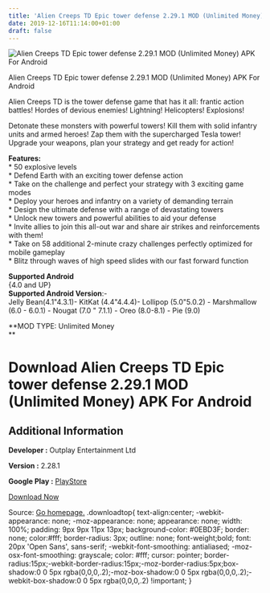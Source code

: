 ```yaml
---
title: 'Alien Creeps TD Epic tower defense 2.29.1 MOD (Unlimited Money) APK For Android'
date: 2019-12-16T11:14:00+01:00
draft: false
---
```


![Alien Creeps TD Epic tower defense 2.29.1 MOD (Unlimited Money) APK For Android](https://i0.wp.com/apkhome.net/wp-content/uploads/2019/12/Alien-Creeps-TD-Epic-tower-defense-2.29.1-MOD-Unlimited-Money.png "Alien Creeps TD Epic tower defense 2.29.1 MOD (Unlimited Money) APK For Android")

  

Alien Creeps TD Epic tower defense 2.29.1 MOD (Unlimited Money) APK For Android

Alien Creeps TD is the tower defense game that has it all: frantic action battles! Hordes of devious enemies! Lightning! Helicopters! Explosions!

Detonate these monsters with powerful towers! Kill them with solid infantry units and armed heroes! Zap them with the supercharged Tesla tower! Upgrade your weapons, plan your strategy and get ready for action!

**Features:**  
\* 50 explosive levels  
\* Defend Earth with an exciting tower defense action  
\* Take on the challenge and perfect your strategy with 3 exciting game modes  
\* Deploy your heroes and infantry on a variety of demanding terrain  
\* Design the ultimate defense with a range of devastating towers  
\* Unlock new towers and powerful abilities to aid your defense  
\* Invite allies to join this all-out war and share air strikes and reinforcements with them!  
\* Take on 58 additional 2-minute crazy challenges perfectly optimized for mobile gameplay  
\* Blitz through waves of high speed slides with our fast forward function

**Supported Android**  
{4.0 and UP}  
**Supported Android Version**:-  
Jelly Bean(4.1"4.3.1)- KitKat (4.4"4.4.4)- Lollipop (5.0"5.0.2) - Marshmallow (6.0 - 6.0.1) - Nougat (7.0 " 7.1.1) - Oreo (8.0-8.1) - Pie (9.0)

**MOD TYPE: Unlimited Money  
**

Download Alien Creeps TD Epic tower defense 2.29.1 MOD (Unlimited Money) APK For Android
========================================================================================

Additional Information
----------------------

**Developer :** Outplay Entertainment Ltd

**Version :** 2.28.1

**Google Play :** [PlayStore](https://play.google.com/store/apps/details?id=com.outplayentertainment.aliencreeps#)

  

[Download Now](https://store4app.co/post/alien-creeps-td-epic-tower-defense-2-29-1-mod-unlimited-money-apk-for-android_1576487339)

  
Source: [Go homepage.](https://store4app.co/post/alien-creeps-td-epic-tower-defense-2-29-1-mod-unlimited-money-apk-for-android_1576487339) .downloadtop{ text-align:center; -webkit-appearance: none; -moz-appearance: none; appearance: none; width: 100%; padding: 9px 9px 11px 13px; background-color: #0EBD3F; border: none; color:#fff; border-radius: 3px; outline: none; font-weight;bold; font: 20px 'Open Sans', sans-serif; -webkit-font-smoothing: antialiased; -moz-osx-font-smoothing: grayscale; color: #fff; cursor: pointer; border-radius:15px;-webkit-border-radius:15px;-moz-border-radius:5px;box-shadow:0 0 5px rgba(0,0,0,.2);-moz-box-shadow:0 0 5px rgba(0,0,0,.2);-webkit-box-shadow:0 0 5px rgba(0,0,0,.2) !important; }